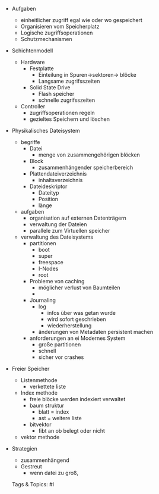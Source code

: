 - Aufgaben
  - einheitlicher zugriff egal wie oder wo gespeichert
  - Organisieren vom Speicherplatz
  - Logische zugriffsoperationen
  - Schutzmechanismen
- Schichtenmodell
  - Hardware
    - Festplatte
      - Einteilung in Spuren->sektoren-> blöcke
      - Langsame zugrifsszeiten
    - Solid State Drive
      - Flash speicher
      - schnelle zugrifsszeiten
  - Controller
    - zugriffsoperationen regeln
    - gezieltes Speichern und löschen 
- Physikalisches Dateisystem
  - begriffe
    - Datei
      - menge von zusammengehörigen blöcken 
    - Block
      - zusammenhängender speicherbereich
    - Plattendateiverzeichnis
      - inhaltsverzeichnis
    - Dateideskriptor
      - Dateityp
      - Position
      - länge
  - aufgaben
    - organisation auf externen Datenträgern
    - verwaltung der Dateien
    - parallele zum Virtuellen speicher
  - verwaltung des Dateisystems
    - partitionen 
      - boot
      - super
      - freespace
      - I-Nodes
      - root
    - Probleme von caching
      - möglicher verlust von Baumteilen
      - 
    - Journaling
      - log 
        - infos über was getan wurde
        - wird sofort geschrieben
        - wiederherstellung
      - änderungen von Metadaten persistent machen
    - anforderungen an ei Modernes System
      - große partitionen
      - schnell
      - sicher vor crashes
- Freier Speicher
  - Listenmethode
    - verkettete liste
  - Index methode
    - freie blöcke werden indexiert verwaltet
    - baum struktur
      - blatt = index
      - ast = weitere liste
    - bitvektor
      - fibt an ob belegt oder nicht
  - vektor methode
- Strategien
  - zusammenhängend
  - Gestreut
    - wenn datei zu groß,

   Tags & Topics:
   #I